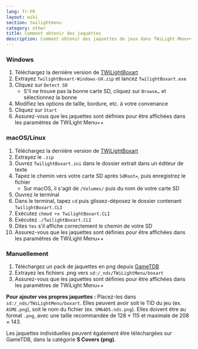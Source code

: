 ```yaml
---
lang: fr-FR
layout: wiki
section: twilightmenu
category: other
title: Comment obtenir des jaquettes
description: Comment obtenir des jaquettes de jeux dans TWiLight Menu++
---
```


### Windows
1. Téléchargez la dernière version de [TWiLightBoxart](https://github.com/KirovAir/TwilightBoxart/releases)
1. Extrayez `TwilightBoxart-Windows-UX.zip` et lancez `TwilightBoxart.exe`
1. Cliquez sur `Detect SD`
   - S'il ne trouve pas la bonne carte SD, cliquez sur `Browse…` et sélectionnez la bonne
1. Modifiez les options de taille, bordure, etc. à votre convenance
1. Cliquez sur `Start`
1. Assurez-vous que les jaquettes sont définies pour être affichées dans les paramètres de TWiLight Menu++

### macOS/Linux
1. Téléchargez la dernière version de [TWiLightBoxart](https://github.com/KirovAir/TwilightBoxart/releases)
1. Extrayez le `.zip`
1. Ouvrez `TwilightBoxart.ini` dans le dossier extrait dans un éditeur de texte
1. Tapez le chemin vers votre carte SD après `SdRoot=`, puis enregistrez le fichier
   - Sur macOS, il s'agit de `/Volumes/` puis du nom de votre carte SD
1. Ouvrez le terminal
1. Dans le terminal, tapez `cd` puis glissez-déposez le dossier contenant `TwilightBoxart.CLI`
1. Exécutez `chmod +x TwilightBoxart.CLI`
1. Exécutez `./TwilightBoxart.CLI`
1. Dites `Yes` s'il affiche correctement le chemin de votre SD
1. Assurez-vous que les jaquettes sont définies pour être affichées dans les paramètres de TWiLight Menu++

### Manuellement
1. Téléchargez un pack de jaquettes en png depuis [GameTDB](https://www.gametdb.com/DS/Downloads#cover_packs)
1. Extrayez les fichiers .png vers `sd:/_nds/TWiLightMenu/boxart`
1. Assurez-vous que les jaquettes sont définies pour être affichées dans les paramètres de TWiLight Menu++

**Pour ajouter vos propres jaquettes :** Placez-les dans `sd:/_nds/TWiLightMenu/boxart`. Elles peuvent avoir soit le TID du jeu (ex. `ASME.png`), soit le nom du fichier (ex. `SM64DS.nds.png`). Elles doivent être au format `.png`, avec une taille recommandée de 128 × 115 et maximale de 208 × 143.

Les jaquettes individuelles peuvent également être téléchargées sur GameTDB, dans la catégorie **S Covers (png)**.
